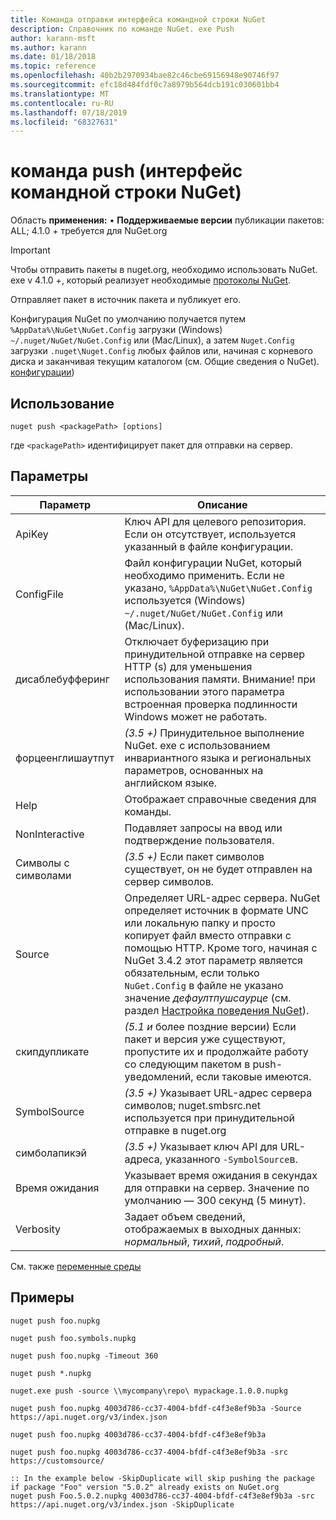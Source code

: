 ```yaml
---
title: Команда отправки интерфейса командной строки NuGet
description: Справочник по команде NuGet. exe Push
author: karann-msft
ms.author: karann
ms.date: 01/18/2018
ms.topic: reference
ms.openlocfilehash: 40b2b2970934bae82c46cbe69156948e90746f97
ms.sourcegitcommit: efc18d484fdf0c7a8979b564dcb191c030601bb4
ms.translationtype: MT
ms.contentlocale: ru-RU
ms.lasthandoff: 07/18/2019
ms.locfileid: "68327631"
---
```

# <a name="push-command-nuget-cli"></a>команда push (интерфейс командной строки NuGet)

Область **применения:** &bullet; **Поддерживаемые версии** публикации пакетов: ALL; 4.1.0 + требуется для NuGet.org

> [!Important]
> Чтобы отправить пакеты в nuget.org, необходимо использовать NuGet. exe v 4.1.0 +, который реализует необходимые [протоколы NuGet](../../api/nuget-protocols.md).

Отправляет пакет в источник пакета и публикует его.

Конфигурация NuGet по умолчанию получается путем `%AppData%\NuGet\NuGet.Config` загрузки (Windows) `~/.nuget/NuGet/NuGet.Config` или (Mac/Linux), а затем `Nuget.Config` загрузки `.nuget\Nuget.Config` любых файлов или, начиная с корневого диска и заканчивая текущим каталогом (см. Общие сведения о NuGet). [ конфигурации](../../consume-packages/configuring-nuget-behavior.md))

## <a name="usage"></a>Использование

```cli
nuget push <packagePath> [options]
```

где `<packagePath>` идентифицирует пакет для отправки на сервер.

## <a name="options"></a>Параметры

| Параметр | Описание |
| --- | --- |
| ApiKey | Ключ API для целевого репозитория. Если он отсутствует, используется указанный в файле конфигурации. |
| ConfigFile | Файл конфигурации NuGet, который необходимо применить. Если не указано, `%AppData%\NuGet\NuGet.Config` используется (Windows) `~/.nuget/NuGet/NuGet.Config` или (Mac/Linux).|
| дисаблебуфферинг | Отключает буферизацию при принудительной отправке на сервер HTTP (s) для уменьшения использования памяти. Внимание! при использовании этого параметра встроенная проверка подлинности Windows может не работать. |
| форцеенглишаутпут | *(3.5 +)* Принудительное выполнение NuGet. exe с использованием инвариантного языка и региональных параметров, основанных на английском языке. |
| Help | Отображает справочные сведения для команды. |
| NonInteractive | Подавляет запросы на ввод или подтверждение пользователя. |
| Символы с символами | *(3.5 +)* Если пакет символов существует, он не будет отправлен на сервер символов. |
| Source | Определяет URL-адрес сервера. NuGet определяет источник в формате UNC или локальную папку и просто копирует файл вместо отправки с помощью HTTP.  Кроме того, начиная с NuGet 3.4.2 этот параметр является обязательным, если только `NuGet.Config` в файле не указано значение *дефаултпушсаурце* (см. раздел [Настройка поведения NuGet](../../consume-packages/configuring-nuget-behavior.md)). |
| скипдупликате | *(5.1 и* более поздние версии) Если пакет и версия уже существуют, пропустите их и продолжайте работу со следующим пакетом в push-уведомлений, если таковые имеются. |
| SymbolSource | *(3.5 +)* Указывает URL-адрес сервера символов; nuget.smbsrc.net используется при принудительной отправке в nuget.org |
| симболапикэй | *(3.5 +)* Указывает ключ API для URL-адреса, указанного `-SymbolSource`в. |
| Время ожидания | Указывает время ожидания в секундах для отправки на сервер. Значение по умолчанию — 300 секунд (5 минут). |
| Verbosity | Задает объем сведений, отображаемых в выходных данных: *нормальный*, *тихий*, *подробный*. |

См. также [переменные среды](cli-ref-environment-variables.md)

## <a name="examples"></a>Примеры

```cli
nuget push foo.nupkg

nuget push foo.symbols.nupkg

nuget push foo.nupkg -Timeout 360

nuget push *.nupkg

nuget.exe push -source \\mycompany\repo\ mypackage.1.0.0.nupkg

nuget push foo.nupkg 4003d786-cc37-4004-bfdf-c4f3e8ef9b3a -Source https://api.nuget.org/v3/index.json

nuget push foo.nupkg 4003d786-cc37-4004-bfdf-c4f3e8ef9b3a

nuget push foo.nupkg 4003d786-cc37-4004-bfdf-c4f3e8ef9b3a -src https://customsource/

:: In the example below -SkipDuplicate will skip pushing the package if package "Foo" version "5.0.2" already exists on NuGet.org
nuget push Foo.5.0.2.nupkg 4003d786-cc37-4004-bfdf-c4f3e8ef9b3a -src https://api.nuget.org/v3/index.json -SkipDuplicate
```
